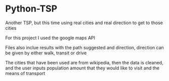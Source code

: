 # Python-TSP
Another TSP, but this time using real cities and real direction to get to those cities

For this project I used the google maps API

Files also inclue results with the path suggested and direction, direction can be given by either walk, transit or drive

The cities that have been used are from wikipedia, then the data is cleaned, and the user inputs population amount that they would like to visit and the means of transport
